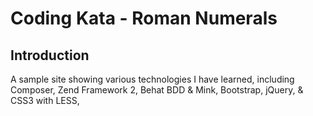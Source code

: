 Coding Kata - Roman Numerals
=======================

Introduction
------------
A sample site showing various technologies I have learned, including Composer, Zend Framework 2, Behat BDD & Mink, Bootstrap, jQuery, & CSS3 with LESS,